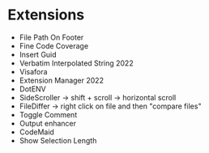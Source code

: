 ﻿# Extensions

- File Path On Footer
- Fine Code Coverage
- Insert Guid
- Verbatim Interpolated String 2022
- Visafora
- Extension Manager 2022
- DotENV
- SideScroller -> shift + scroll -> horizontal scroll
- FileDiffer -> right click on file and then "compare files"
- Toggle Comment
- Output enhancer
- CodeMaid
- Show Selection Length
